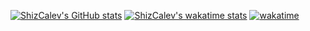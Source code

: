 [![ShizCalev's GitHub stats](https://github-readme-stats.vercel.app/api?username=ShizCalev&show_icons=true&theme=merko)](https://github.com/anuraghazra/github-readme-stats)
[![ShizCalev's wakatime stats](https://github-readme-stats.vercel.app/api/wakatime?username=shizcalev&layout=compact&theme=merko)](https://github.com/anuraghazra/github-readme-stats)
[![wakatime](https://wakatime.com/badge/user/f98dbaff-e6a0-4f9b-a68a-8ffa105b6725.svg)](https://wakatime.com/@f98dbaff-e6a0-4f9b-a68a-8ffa105b6725)


<!--
**ShizCalev/shizcalev** is a ✨ _special_ ✨ repository because its `README.md` (this file) appears on your GitHub profile.

Here are some ideas to get you started:

- 🔭 I’m currently working on ...
- 🌱 I’m currently learning ...
- 👯 I’m looking to collaborate on ...
- 🤔 I’m looking for help with ...
- 💬 Ask me about ...
- 📫 How to reach me: ...
- 😄 Pronouns: ...
- ⚡ Fun fact: ...
-->
